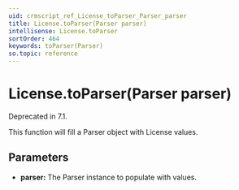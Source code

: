 ```yaml
---
uid: crmscript_ref_License_toParser_Parser_parser
title: License.toParser(Parser parser)
intellisense: License.toParser
sortOrder: 464
keywords: toParser(Parser)
so.topic: reference
---
```


# License.toParser(Parser parser)

Deprecated in 7.1.

This function will fill a Parser object with License values.

## Parameters

* **parser:** The Parser instance to populate with values.

